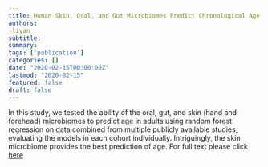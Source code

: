 ```yaml
---
title: Human Skin, Oral, and Gut Microbiomes Predict Chronological Age
authors:
-liyan
subtitle:
summary:
tags: ['publication']
categories: []
date: "2020-02-15T00:00:00Z"
lastmod: "2020-02-15"
featured: false
draft: false
---
```


In this study, we tested the ability of the oral, gut, and skin (hand and forehead) microbiomes to predict age in adults using random forest regression on data combined from multiple publicly available studies, evaluating the models in each cohort individually. Intriguingly, the skin microbiome provides the best prediction of age. For full text please click [here](https://msystems.asm.org/content/5/1/e00630-19) 
